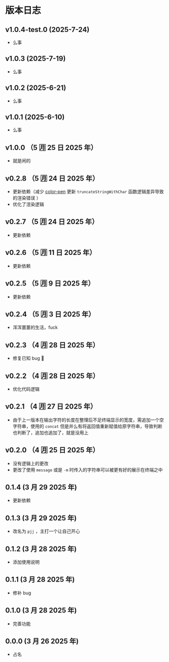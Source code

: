 # 版本日志

## v1.0.4-test.0 (2025-7-24)

- 么事

## v1.0.3 (2025-7-19)

- 么事

## v1.0.2 (2025-6-21)

- 么事

## v1.0.1 (2025-6-10)

- 么事

## v1.0.0 （5 🈷️ 25 日 2025 年）

- 就是闲的

## v0.2.8 （5 🈷️ 24 日 2025 年）

- 更新依赖（减少 [color-pen](https://www.npmjs.com/package/color-pen) 更新 `truncateStringWithChar` 函数逻辑差异导致的渲染错误 ）
- 优化了渲染逻辑

## v0.2.7 （5 🈷️ 24 日 2025 年）

- 更新依赖

## v0.2.6 （5 🈷️ 11 日 2025 年）

- 更新依赖

## v0.2.5 （5 🈷️ 9 日 2025 年）

- 更新依赖

## v0.2.4 （5 🈷️ 3 日 2025 年）

- 浑浑噩噩的生活，fuck

## v0.2.3 （4 🈷️ 28 日 2025 年）

- 修复已知 bug 🐛

## v0.2.2 （4 🈷️ 28 日 2025 年）

- 优化代码逻辑

## v0.2.1 （4 🈷️ 27 日 2025 年）

- 由于上一版本在输出字符的长度在整理后不足终端显示的宽度，需追加一个空字符串，使用的 `concat` 但是并么有将返回值重新赋值给原字符串，导致判断也判断了，追加也追加了，就是没用上

## v0.2.0 （4 🈷️ 25 日 2025 年）

- 没有逻辑上的更改
- 更改了使用 `message` 或是 `-m` 时传入的字符串可以被更有好的展示在终端之中

## 0.1.4 (3 月 29 2025 年)

- 更新依赖

## 0.1.3 (3 月 29 2025 年)

- 改名为 `pjj` ，主打一个让自己开心

## 0.1.2 (3 月 28 2025 年)

- 添加使用说明

## 0.1.1 (3 月 28 2025 年)

- 修补 bug

## 0.1.0 (3 月 28 2025 年)

- 完善功能

## 0.0.0 (3 月 26 2025 年)

- 占名
